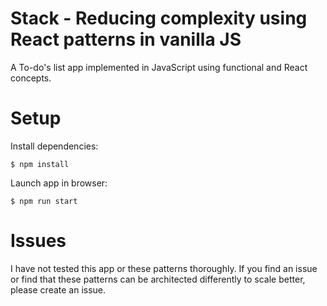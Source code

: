 # Stack - Reducing complexity using React patterns in vanilla JS

A To-do's list app implemented in JavaScript using functional and React concepts.

# Setup

Install dependencies:

```
$ npm install
```

Launch app in browser:

```
$ npm run start
```

# Issues

I have not tested this app or these patterns thoroughly. If you find an issue or find that these patterns can be architected differently to scale better, please create an issue.
